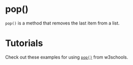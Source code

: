 # pop()

`pop()` is a method that removes the last item from a list.

# Tutorials

Check out these examples for using [`pop()`](https://www.w3schools.com/python/ref_list_pop.asp) from w3schools.